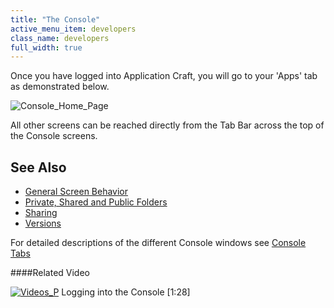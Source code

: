 ```yaml
---
title: "The Console"
active_menu_item: developers
class_name: developers
full_width: true
---
```



Once you have logged into Application Craft, you will go to your 'Apps' tab as demonstrated below.

![Console\_Home\_Page](/img/docs/console_home_page.zoom42.png)

All other screens can be reached directly from the Tab Bar across the top of the Console screens.

## See Also

 - [General Screen Behavior](/developers/user-guide/product-guide/the-console/general-screen-behavior)
 - [Private, Shared and Public Folders](/developers/user-guide/product-guide/the-console/private-shared-and-public-fol)
 - [Sharing](/developers/user-guide/product-guide/the-console/sharing)
 - [Versions](/developers/user-guide/product-guide/the-console/versions)

For detailed descriptions of the different Console windows see [Console Tabs](/developers/user-guide/product-guide/the-console/console-tabs/)

####Related Video

[![Videos\_P](/img/docs/videos_p.png)](http://www.youtube.com/v/56jct5SJLIo?autoplay=1&hd=1&fs=1&showsearch=0&rel=0&) Logging into the Console [1:28]

